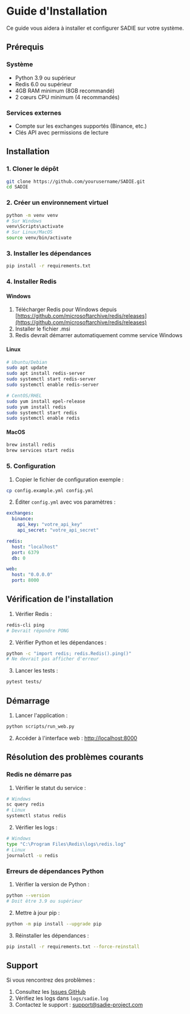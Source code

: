 # Guide d'Installation

Ce guide vous aidera à installer et configurer SADIE sur votre système.

## Prérequis

### Système
- Python 3.9 ou supérieur
- Redis 6.0 ou supérieur
- 4GB RAM minimum (8GB recommandé)
- 2 cœurs CPU minimum (4 recommandés)

### Services externes
- Compte sur les exchanges supportés (Binance, etc.)
- Clés API avec permissions de lecture

## Installation

### 1. Cloner le dépôt
```bash
git clone https://github.com/yourusername/SADIE.git
cd SADIE
```

### 2. Créer un environnement virtuel
```bash
python -m venv venv
# Sur Windows
venv\Scripts\activate
# Sur Linux/MacOS
source venv/bin/activate
```

### 3. Installer les dépendances
```bash
pip install -r requirements.txt
```

### 4. Installer Redis

#### Windows
1. Télécharger Redis pour Windows depuis [https://github.com/microsoftarchive/redis/releases](https://github.com/microsoftarchive/redis/releases)
2. Installer le fichier .msi
3. Redis devrait démarrer automatiquement comme service Windows

#### Linux
```bash
# Ubuntu/Debian
sudo apt update
sudo apt install redis-server
sudo systemctl start redis-server
sudo systemctl enable redis-server

# CentOS/RHEL
sudo yum install epel-release
sudo yum install redis
sudo systemctl start redis
sudo systemctl enable redis
```

#### MacOS
```bash
brew install redis
brew services start redis
```

### 5. Configuration

1. Copier le fichier de configuration exemple :
```bash
cp config.example.yml config.yml
```

2. Éditer `config.yml` avec vos paramètres :
```yaml
exchanges:
  binance:
    api_key: "votre_api_key"
    api_secret: "votre_api_secret"

redis:
  host: "localhost"
  port: 6379
  db: 0

web:
  host: "0.0.0.0"
  port: 8000
```

## Vérification de l'installation

1. Vérifier Redis :
```bash
redis-cli ping
# Devrait répondre PONG
```

2. Vérifier Python et les dépendances :
```bash
python -c "import redis; redis.Redis().ping()"
# Ne devrait pas afficher d'erreur
```

3. Lancer les tests :
```bash
pytest tests/
```

## Démarrage

1. Lancer l'application :
```bash
python scripts/run_web.py
```

2. Accéder à l'interface web : [http://localhost:8000](http://localhost:8000)

## Résolution des problèmes courants

### Redis ne démarre pas
1. Vérifier le statut du service :
```bash
# Windows
sc query redis
# Linux
systemctl status redis
```

2. Vérifier les logs :
```bash
# Windows
type "C:\Program Files\Redis\logs\redis.log"
# Linux
journalctl -u redis
```

### Erreurs de dépendances Python
1. Vérifier la version de Python :
```bash
python --version
# Doit être 3.9 ou supérieur
```

2. Mettre à jour pip :
```bash
python -m pip install --upgrade pip
```

3. Réinstaller les dépendances :
```bash
pip install -r requirements.txt --force-reinstall
```

## Support

Si vous rencontrez des problèmes :

1. Consultez les [Issues GitHub](https://github.com/yourusername/SADIE/issues)
2. Vérifiez les logs dans `logs/sadie.log`
3. Contactez le support : support@sadie-project.com 